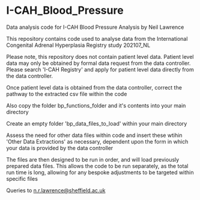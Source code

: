 # I-CAH_Blood_Pressure
Data analysis code for I-CAH Blood Pressure Analysis by Neil Lawrence

This repository contains code used to analyse data from the International Congenital Adrenal Hyperplasia Registry study 202107_NL

Please note, this repository does not contain patient level data. Patient level data may only be obtained by formal data request from the data controller. Please search 'I-CAH Registry' and apply for patient level data directly from the data controller.

Once patient level data is obtained from the data controller, correct the pathway to the extracted csv file within the code

Also copy the folder bp_functions_folder and it's contents into your main directory 

Create an empty folder 'bp_data_files_to_load' within your main directory

Assess the need for other data files within code and insert these wtihin 'Other Data Extractions' as necessary, dependent upon the form in which your data is provided by the data controller

The files are then designed to be run in order, and will load previously prepared data files. This allows the code to be run separately, as the total run time is long, allowing for any bespoke adjustments to be targeted within specific files

Queries to n.r.lawrence@sheffield.ac.uk
